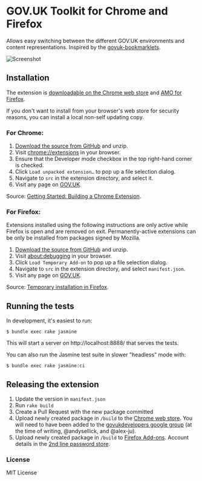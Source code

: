 # GOV.UK Toolkit for Chrome and Firefox

Allows easy switching between the different GOV.UK environments and content representations. Inspired by the [govuk-bookmarklets](https://github.com/dsingleton/govuk-bookmarklets).

![Screenshot](docs/screenshots.gif)

## Installation

The extension is [downloadable on the Chrome web store](https://chrome.google.com/webstore/detail/govuk-toolkit/dclfaikcemljbaoagjnedmlppnbiljen) and [AMO for Firefox](https://addons.mozilla.org/en-GB/firefox/addon/govuk-toolkit/).

If you don't want to install from your browser's web store for security reasons, you can install a local non-self updating copy.

### For Chrome:

1. [Download the source from GitHub](https://github.com/alphagov/govuk-browser-extension/archive/master.zip) and unzip.
2. Visit [chrome://extensions](chrome://extensions) in your browser.
3. Ensure that the Developer mode checkbox in the top right-hand corner is checked.
4. Click `Load unpacked extension…` to pop up a file selection dialog.
5. Navigate to `src` in the extension directory, and select it.
6. Visit any page on [GOV.UK](https://www.gov.uk).

Source: [Getting Started: Building a Chrome Extension](https://developer.chrome.com/extensions/getstarted#unpacked).

### For Firefox:

Extensions installed using the following instructions are only active while Firefox
is open and are removed on exit. Permanently-active extensions can be only be
installed from packages signed by Mozilla.

1. [Download the source from GitHub](https://github.com/alphagov/govuk-browser-extension/archive/master.zip) and unzip.
2. Visit [about:debugging](about:debugging) in your browser.
4. Click `Load Temporary Add-on` to pop up a file selection dialog.
5. Navigate to `src` in the extension directory, and select `manifest.json`.
6. Visit any page on [GOV.UK](https://www.gov.uk).

Source: [Temporary installation in Firefox](https://developer.mozilla.org/en-US/Add-ons/WebExtensions/Temporary_Installation_in_Firefox).

## Running the tests

In development, it's easiest to run:

```
$ bundle exec rake jasmine
```

This will start a server on http://localhost:8888/ that serves the tests.

You can also run the Jasmine test suite in slower "headless" mode with:

```
$ bundle exec rake jasmine:ci
```

## Releasing the extension

1. Update the version in `manifest.json`
2. Run `rake build`
3. Create a Pull Request with the new package committed
4. Upload newly created package in `/build` to the [Chrome web store](https://chrome.google.com/webstore/developer/edit/dclfaikcemljbaoagjnedmlppnbiljen). You will need to have been added to the [govukdevelopers google group](https://groups.google.com/forum/#!forum/govukdevelopers) (at the time of writing, @andysellick, and @alex-ju).
5. Upload newly created package in `/build` to [Firefox Add-ons](https://addons.mozilla.org/en-US/developers/addon/govuk-toolkit/versions/submit/). Account details in the [2nd line password store](https://github.com/alphagov/govuk-secrets/tree/master/pass/2ndline/firefox).

### License

MIT License
